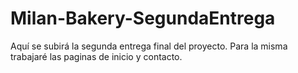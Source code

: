 # Milan-Bakery-SegundaEntrega
Aquí se subirá la segunda entrega final del proyecto. Para la misma trabajaré las paginas de inicio y contacto.
